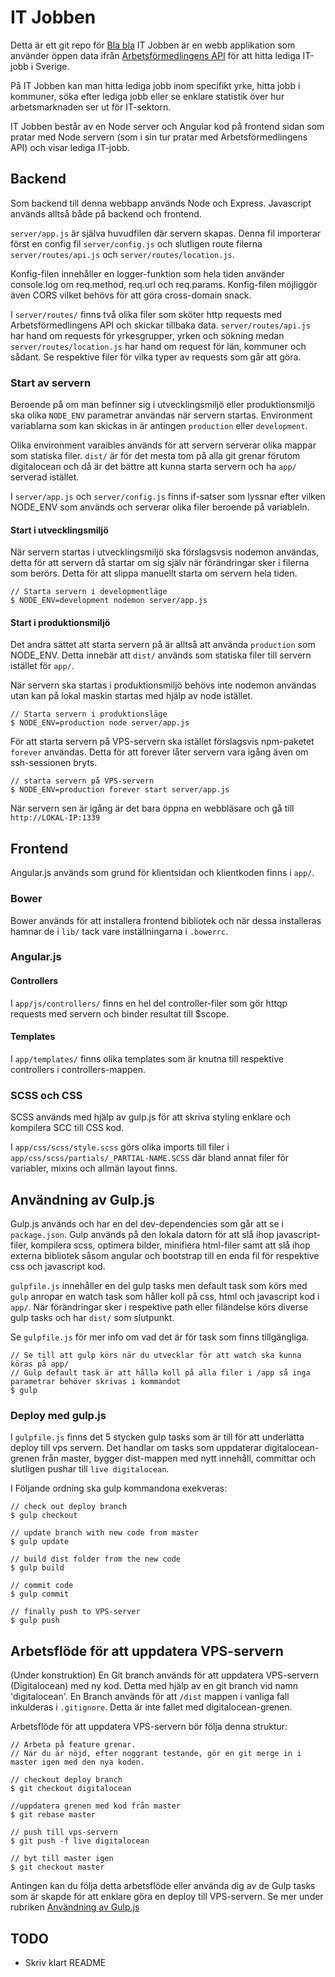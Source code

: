 # IT Jobben
Detta är ett git repo för [Bla bla](http://www.example.com)
IT Jobben är en webb applikation som använder öppen data ifrån [Arbetsförmedlingens API](https://api.arbetsformedlingen.se) för att hitta lediga IT-jobb i Sverige.

På IT Jobben kan man hitta lediga jobb inom specifikt yrke, hitta jobb i kommuner, söka efter lediga jobb eller se enklare statistik över hur arbetsmarknaden ser ut för IT-sektorn.

IT Jobben består av en Node server och Angular kod på frontend sidan som pratar med Node servern (som i sin tur pratar med Arbetsförmedlingens API) och visar lediga IT-jobb.

## Backend
Som backend till denna webbapp används Node och Express. Javascript används alltså både på backend och frontend.

`server/app.js` är själva huvudfilen där servern skapas. Denna fil importerar först en config fil `server/config.js` och slutligen route filerna `server/routes/api.js` och `server/routes/location.js`.

Konfig-filen innehåller en logger-funktion som hela tiden använder console.log om req.method, req.url och req.params. Konfig-filen möjliggör även CORS vilket behövs för att göra cross-domain snack.

I `server/routes/` finns två olika filer som sköter http requests med Arbetsförmedlingens API och skickar tillbaka data. `server/routes/api.js` har hand om requests för yrkesgrupper, yrken och sökning medan `server/routes/location.js` har hand om request för län, kommuner och sådant. Se respektive filer för vilka typer av requests som går att göra.


### Start av servern
Beroende på om man befinner sig i utvecklingsmiljö eller produktionsmiljö ska olika `NODE_ENV` parametrar användas när servern startas. Environment variablarna som kan skickas in är antingen `production` eller `development`.

Olika environment varaibles används för att servern serverar olika mappar som statiska filer. `dist/` är för det mesta tom på alla git grenar förutom digitalocean och då är det bättre att kunna starta servern och ha `app/` serverad istället.

I `server/app.js` och `server/config.js` finns if-satser som lyssnar efter vilken NODE_ENV som används och serverar olika filer beroende på variableln.

#### Start i utvecklingsmiljö
När servern startas i utvecklingsmiljö ska förslagsvsis nodemon användas, detta för att servern då startar om sig själv när förändringar sker i filerna som berörs. Detta för att slippa manuellt starta om servern hela tiden.
```
// Starta servern i developmentläge
$ NODE_ENV=development nodemon server/app.js
```
#### Start i produktionsmiljö
Det andra sättet att starta servern på är alltså att använda `production` som NODE_ENV. Detta innebär att `dist/` används som statiska filer till servern istället för `app/`.

När servern ska startas i produktionsmiljö behövs inte nodemon användas utan kan på lokal maskin startas med hjälp av node istället.
```
// Starta servern i produktionsläge
$ NODE_ENV=production node server/app.js
```

För att starta servern på VPS-servern ska istället förslagsvis npm-paketet `forever` användas. Detta för att forever låter servern vara igång även om ssh-sessionen bryts.
```
// starta servern på VPS-servern
$ NODE_ENV=production forever start server/app.js
```

När servern sen är igång är det bara öppna en webbläsare och gå till `http://LOKAL-IP:1339`



## Frontend

Angular.js används som grund för klientsidan och klientkoden finns  i `app/`.

### Bower
Bower används för att installera frontend bibliotek och när dessa installeras hamnar de i `lib/` tack vare inställningarna i `.bowerrc`.

### Angular.js

#### Controllers
I `app/js/controllers/` finns en hel del controller-filer som gör httqp requests med servern och binder resultat till $scope.

#### Templates
I `app/templates/` finns olika templates som är knutna till respektive controllers i controllers-mappen.

### SCSS och CSS
SCSS används med hjälp av gulp.js för att skriva styling enklare och kompilera SCC till CSS kod.

I `app/css/scss/style.scss` görs olika imports till filer i `app/css/scss/partials/_PARTIAL-NAME.SCSS` där bland annat filer för variabler, mixins och allmän layout finns.

## Användning av Gulp.js

Gulp.js används och har en del dev-dependencies som går att se i `package.json`. Gulp används på den lokala datorn för att slå ihop javascript-filer, kompilera scss, optimera bilder, minifiera html-filer samt att slå ihop externa bibliotek såsom angular och bootstrap till en enda fil för respektive css och javascript kod.

`gulpfile.js` innehåller en del gulp tasks men default task som körs med `gulp` anropar en watch task som håller koll på css, html och javascript kod i `app/`. När förändringar sker i respektive path eller filändelse körs diverse gulp tasks och har `dist/` som slutpunkt.

Se `gulpfile.js` för mer info om vad det är för task som finns tillgängliga.

```
// Se till att gulp körs när du utvecklar för att watch ska kunna köras på app/
// Gulp default task är att hålla koll på alla filer i /app så inga parametrar behöver skrivas i kommandot
$ gulp
```

### Deploy med gulp.js
I `gulpfile.js` finns det 5 stycken gulp tasks som är till för att underlätta deploy till vps servern. Det handlar om tasks som uppdaterar digitalocean-grenen från master, bygger dist-mappen med nytt innehåll, committar och slutligen pushar till `live digitalocean`.

I Följande ordning ska gulp kommandona exekveras:
```
// check out deploy branch
$ gulp checkout

// update branch with new code from master
$ gulp update

// build dist folder from the new code
$ gulp build

// commit code
$ gulp commit

// finally push to VPS-server
$ gulp push
```


## Arbetsflöde för att uppdatera VPS-servern
(Under konstruktion)
En Git branch används för att uppdatera VPS-servern (Digitalocean) med ny kod. Detta med hjälp av en git branch vid namn 'digitalocean'. En Branch används för att `/dist` mappen i vanliga fall inkulderas i `.gitignore`. Detta är inte fallet med digitalocean-grenen.

 Arbetsflöde för att uppdatera VPS-servern bör följa denna struktur:

 ```
// Arbeta på feature grenar.
// När du är nöjd, efter noggrant testande, gör en git merge in i master igen med den nya koden.

// checkout deploy branch
$ git checkout digitalocean

//uppdatera grenen med kod från master
$ git rebase master

// push till vps-servern
$ git push -f live digitalocean

// byt till master igen
$ git checkout master
 ```

Antingen kan du följa detta arbetsflöde eller använda dig av de Gulp tasks som är skapde för att enklare göra en deploy till VPS-servern. Se mer under rubriken [Användning av Gulp.js](#deploy-med-gulpjs)

## TODO
* Skriv klart README

